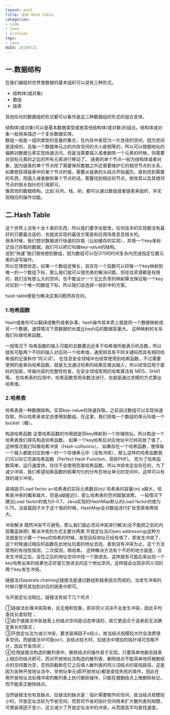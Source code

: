 ```yaml
---
layout: post
title: 谈谈 Hash Table
categories:
- code
- java
- archives
tags:
- java
UUID: 20100721
---
```


## 一.数据结构

在我们编程的世界里数据的基本组织可以说有三种形式。

* 结构体(或对象)
* 数组
* 链表

其他任何的数据组织形式都可以看作是这三种数据组织形式的组合变体。  

结构体(或对象)可以是基本数据类型或者其他结构体(或对象)的组合。结构体或对象一般用来描述一个复杂数据实体。  
数组一般是一组同类型的变量的集合，在内存中表现为一片连续的空间，因为空间是连续的，且每一个数据单元占的内存空间的大小是相等的，所以可以根据地址的偏移对数据元素实现快速访问，但是当需要插入或者删除一个元素的时候，则需要对目标元素的之后的所有元素进行移动了。 
链表的单个节点一般为结构体或者对象，因为链表的单个节点除了需要保存数据之外还需要维护它的相邻节点的关系，如果想获得链表中的某个节点的值，需要从链表的头结点开始遍历，直到找到需要的东西，而插入或者删除某个节点的话，需要找到相应的节点，修改其以及其相邻节点的相关指针的引用即可。  
像其他的数据结构，比如 队列，栈，树，都可以通过数组或者链表来组织，并实现相应的操作功能。  

## 二.Hash Table
这个世界上没有十全十美的东西，所以我们要学会取舍。任何技术的实现都没有最好的只要最合适的，也就说实现的最佳方案是和应用场景息息相关的。  
很多时候，我们想对数据进行快速的存取（比如缓存的实现），并用一个key来标记自己存取的数据。我们可以把它叫做key-value的结构。  
说到“快速”我们很快想到数组，因为数组可以在O(1)的时间复杂内完成指定位置元素的读写操作。  
所以在理想状态，如果一个数组足够长，且存在一个函数可以将每一个key映射到唯一的一个数组下标，那么我们就可以很完美的解决问题。但往往资源都是有限的，我们没有那么大的空间，也不能设计一个无比负责的映射算法保证每一个key对应到一个唯一的数组下标。所以我们会选择一些折中的方案。
  
hash table便是为解决这类问题而存在的。

### 1.哈希函数
Hash或者你可以翻译成散列或者杂凑，hash操作其本质上就是将一个数据映射成另一个数据，通常情况下原数据的长度比hash后的数据容量大。
这种映射的关系我们叫做哈希函数。

一般情况下 哈希函数的输入可能的总数要远远多于哈希值所能表示的总数，所以就有可能两个不同的输入对应同一个哈希值，通常把具有不同关键码而具有相同哈希值的记录称作“同义词”。
在信息安全领域中也经常使用到哈希函数，不过需要使用的是单向哈希函数，就是无法通过哈希的结果反推出输入，所以经常应用于密码的加密，传输内容的完整性检查，在安全领域常用的哈希算法有 MD5，SHA1等。
在哈希表的应用中，哈希函数常用余数法进行，也就是通过求模的方式算出哈希值。

### 2.哈希表
哈希表是一种数据结构，实现key-value的快速存取。之前说过数组可以实现快速存取，所以哈希表肯定会使用到数组。在这里，我们把每一个数组的单元叫做一个bucket（桶）。

构造哈希函数
这里哈希函数的作用就是将key映射到一个存储地址。所以构造一个哈希表我们得先构造哈希函数。
如果一个key哈希后对应地址中已经存放了值了，这种情况我们叫做哈希冲突（Hash collisions）。
如果存在一个哈希函数，使得每一个输入都能对应到唯一的一个存储单元中（没有冲突），那么这样的哈希函数我们可以叫它完美哈希函数（Perfect Hash Function，简称PHF)。
但为了哈希函数简单，运行速度快，往往不会使用完美哈希函数。所以冲突肯定会存在的，为了减少冲突，我们希望哈希函数的结果均匀的分布在地址单元的空间中。这样可以有效的减少冲突。

装填因子Load factor a=哈希表的实际元素数目(n)/ 哈希表的容量(m) a越大，哈希表冲突的概率越大，但是a越接近0，那么哈希表的空间就越浪费。
一般情况下建议Load factor的值为0-0.7，Java实现的HashMap默认的Load factor的值为0.75，当装载因子大于这个值的时候，HashMap会对数组进行扩张至原来两倍大。

冲突解决
既然冲突不可避免，那么我们就必须对冲突进行解决(总不能把之前的内容覆盖掉把),
解决冲突的方式主要分两类
开放定址法(Open addressing)这种方法就是在计算一个key的哈希的时候，发现目标地址已经有值了，即发生冲突了，这个时候通过相应的函数在此地址后面的地址去找，直到没有冲突为止。这个方法常用的有线性探测，二次探测，再哈希。
这种解决方法有个不好的地方就是，当发生冲突之后，会在之后的地址空间中找一个放进去，这样就有可能后来出现一个key哈希出来的结果也正好是它放进去的这个地址空间，这样就会出现非同义词的两个key发生冲突。


链接法(Separate chaining)链接法是通过数组和链表组合而成的。当发生冲突的时候只要将其加到对应的链表中即可。



与开放定址法相比，链接法有如下几个优点：

①链接法处理冲突简单，且无堆积现象，即非同义词决不会发生冲突，因此平均查找长度较短；  
②由于链接法中各链表上的结点空间是动态申请的，故它更适合于造表前无法确定表长的情况；  
③开放定址法为减少冲突，要求装填因子α较小，故当结点规模较大时会浪费很多空间。而链接法中可取α≥1，且结点较大时，拉链法中增加的指针域可忽略不计，因此节省空间；  
④在用链接法构造的散列表中，删除结点的操作易于实现。只要简单地删去链表上相应的结点即可。而对开放地址法构造的散列表，删除结点不能简单地将被删结点的空间置为空，否则将截断在它之后填人散列表的同义词结点的查找路径。这是因为各种开放地址法中，空地址单元(即开放地址)都是查找失败的条件。因此在 用开放地址法处理冲突的散列表上执行删除操作，只能在被删结点上做删除标记，而不能真正删除结点。  
  
当然链接法也有其缺点，拉链法的缺点是：指针需要额外的空间，故当结点规模较小时，开放定址法较为节省空间，而若将节省的指针空间用来扩大散列表的规模，可使装填因子变小，这又减少了开放定址法中的冲突，从而提高平均查找速度。
